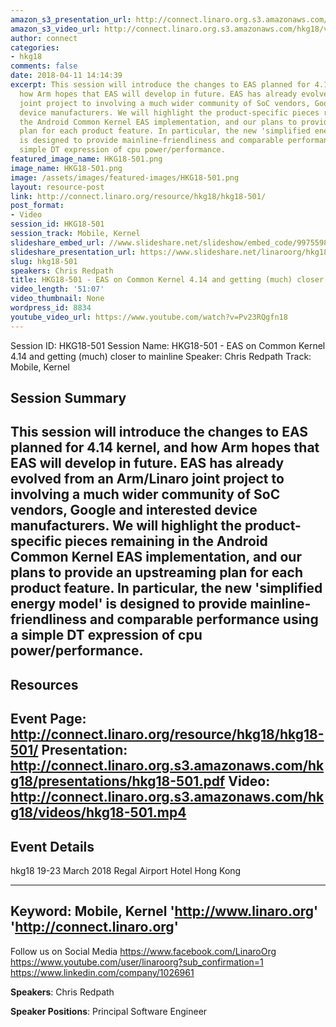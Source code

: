 ```yaml
---
amazon_s3_presentation_url: http://connect.linaro.org.s3.amazonaws.com/hkg18/presentations/hkg18-501.pdf
amazon_s3_video_url: http://connect.linaro.org.s3.amazonaws.com/hkg18/videos/hkg18-501.mp4
author: connect
categories:
- hkg18
comments: false
date: 2018-04-11 14:14:39
excerpt: This session will introduce the changes to EAS planned for 4.14 kernel, and
  how Arm hopes that EAS will develop in future. EAS has already evolved from an Arm/Linaro
  joint project to involving a much wider community of SoC vendors, Google and interested
  device manufacturers. We will highlight the product-specific pieces remaining in
  the Android Common Kernel EAS implementation, and our plans to provide an upstreaming
  plan for each product feature. In particular, the new 'simplified energy model'
  is designed to provide mainline-friendliness and comparable performance using a
  simple DT expression of cpu power/performance.
featured_image_name: HKG18-501.png
image_name: HKG18-501.png
image: /assets/images/featured-images/HKG18-501.png
layout: resource-post
link: http://connect.linaro.org/resource/hkg18/hkg18-501/
post_format:
- Video
session_id: HKG18-501
session_track: Mobile, Kernel
slideshare_embed_url: //www.slideshare.net/slideshow/embed_code/99755989
slideshare_presentation_url: https://www.slideshare.net/linaroorg/hkg18501-eas-on-common-kernel-414-and-getting-much-closer-to-mainline-99755989
slug: hkg18-501
speakers: Chris Redpath
title: HKG18-501 - EAS on Common Kernel 4.14 and getting (much) closer to mainline
video_length: '51:07'
video_thumbnail: None
wordpress_id: 8834
youtube_video_url: https://www.youtube.com/watch?v=Pv23RQgfn18
---
```


Session ID: HKG18-501
Session Name: HKG18-501 - EAS on Common Kernel 4.14 and getting (much) closer to mainline
Speaker: Chris Redpath
Track: Mobile, Kernel

## Session Summary
This session will introduce the changes to EAS planned for 4.14 kernel, and how Arm hopes that EAS will develop in future. EAS has already evolved from an Arm/Linaro joint project to involving a much wider community of SoC vendors, Google and interested device manufacturers. We will highlight the product-specific pieces remaining in the Android Common Kernel EAS implementation, and our plans to provide an upstreaming plan for each product feature. In particular, the new 'simplified energy model' is designed to provide mainline-friendliness and comparable performance using a simple DT expression of cpu power/performance.
---------------------------------------------------
## Resources
Event Page: http://connect.linaro.org/resource/hkg18/hkg18-501/
Presentation: http://connect.linaro.org.s3.amazonaws.com/hkg18/presentations/hkg18-501.pdf
Video: http://connect.linaro.org.s3.amazonaws.com/hkg18/videos/hkg18-501.mp4
---------------------------------------------------
## Event Details
hkg18
19-23 March 2018
Regal Airport Hotel Hong Kong

---------------------------------------------------
Keyword: Mobile, Kernel
'http://www.linaro.org'
'http://connect.linaro.org'
---------------------------------------------------
Follow us on Social Media
https://www.facebook.com/LinaroOrg
https://www.youtube.com/user/linaroorg?sub_confirmation=1
https://www.linkedin.com/company/1026961

**Speakers**: Chris Redpath

**Speaker Positions**: Principal Software Engineer
